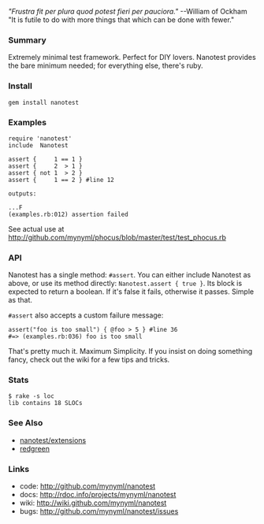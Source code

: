 *"Frustra fit per plura quod potest fieri per pauciora."* --William of Ockham  
"It is futile to do with more things that which can be done with fewer."

### Summary

Extremely minimal test framework. Perfect for DIY lovers. Nanotest provides
the bare minimum needed; for everything else, there's ruby.

### Install

    gem install nanotest

### Examples

    require 'nanotest'
    include  Nanotest

    assert {     1 == 1 }
    assert {     2  > 1 }
    assert { not 1  > 2 }
    assert {     1 == 2 } #line 12

    outputs:

    ...F
    (examples.rb:012) assertion failed

See actual use at <http://github.com/mynyml/phocus/blob/master/test/test_phocus.rb>

### API

Nanotest has a single method: `#assert`. You can either include Nanotest as
above, or use its method directly: `Nanotest.assert { true }`. Its block is
expected to return a boolean. If it's false it fails, otherwise it passes.
Simple as that.

`#assert` also accepts a custom failure message:

    assert("foo is too small") { @foo > 5 } #line 36
    #=> (examples.rb:036) foo is too small

That's pretty much it. Maximum Simplicity. If you insist on doing something
fancy, check out the wiki for a few tips and tricks.

### Stats

    $ rake -s loc
    lib contains 18 SLOCs

### See Also

* [nanotest/extensions][1]
* [redgreen][2]

### Links

* code: <http://github.com/mynyml/nanotest>
* docs: <http://rdoc.info/projects/mynyml/nanotest>
* wiki: <http://wiki.github.com/mynyml/nanotest>
* bugs: <http://github.com/mynyml/nanotest/issues>


[1]: http://github.com/mynyml/nanotest_extensions
[2]: http://github.com/mynyml/redgreen
